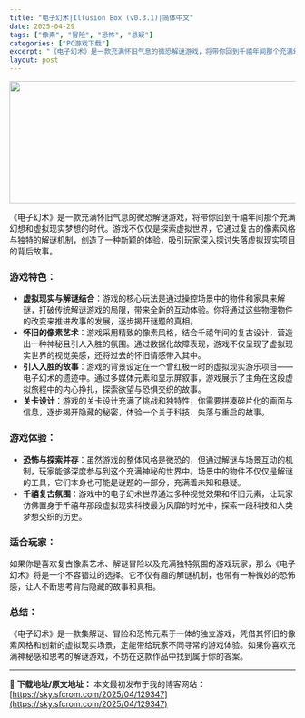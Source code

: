 ```yaml
---
title: "电子幻术|Illusion Box (v0.3.1)|简体中文"
date: 2025-04-29
tags: ["像素", "冒险", "恐怖", "悬疑"]
categories: ["PC游戏下载"]
excerpt: "《电子幻术》是一款充满怀旧气息的微恐解谜游戏，将带你回到千禧年间那个充满幻想和虚拟现实梦想的时代。游戏不仅仅是探索虚拟世界，它通过复古的像素风格与独特的解谜机制，创造了一种新颖的体验，吸引玩家深入探讨失落虚拟现实项目的背后故事。 游戏特色： 虚拟现实与解谜结合：游戏的核心玩法是通过操控场景中的物件和&hellip;"
layout: post
---
```


<img class="aligncenter size-full wp-image-129348" src="https://sky.sfcrom.com/wp-content/uploads/2025/04/2025042900502928.webp" alt="" width="660" height="215" />

《电子幻术》是一款充满怀旧气息的微恐解谜游戏，将带你回到千禧年间那个充满幻想和虚拟现实梦想的时代。游戏不仅仅是探索虚拟世界，它通过复古的像素风格与独特的解谜机制，创造了一种新颖的体验，吸引玩家深入探讨失落虚拟现实项目的背后故事。
<h3>游戏特色：</h3>
<ul>
 	<li><strong>虚拟现实与解谜结合</strong>：游戏的核心玩法是通过操控场景中的物件和家具来解谜，打破传统解谜游戏的局限，带来全新的互动体验。你将通过这些物理物件的改变来推进故事的发展，逐步揭开谜题的真相。</li>
 	<li><strong>怀旧的像素艺术</strong>：游戏采用精致的像素风格，结合千禧年间的复古设计，营造出一种神秘且引人入胜的氛围。通过数据化故障表现，游戏不仅呈现了虚拟现实世界的视觉美感，还将过去的怀旧情感带入其中。</li>
 	<li><strong>引人入胜的故事</strong>：游戏的背景设定在一个曾红极一时的虚拟现实游乐项目——电子幻术的遗迹中。通过多媒体元素和显示屏叙事，游戏展示了主角在这段虚拟旅程中的内心挣扎，探索欲望与恐惧交织的故事。</li>
 	<li><strong>关卡设计</strong>：游戏的关卡设计充满了挑战和独特性，你需要拼凑碎片化的画面与信息，逐步揭开隐藏的秘密，体验一个关于科技、失落与重启的故事。</li>
</ul>
<h3>游戏体验：</h3>
<ul>
 	<li><strong>恐怖与探索并存</strong>：虽然游戏的整体风格是微恐的，但通过解谜与场景互动的机制，玩家能够深度参与到这个充满神秘的世界中。场景中的物件不仅仅是解谜的工具，它们本身也可能是谜题的一部分，充满着未知和悬疑。</li>
 	<li><strong>千禧复古氛围</strong>：游戏中的电子幻术世界通过多种视觉效果和怀旧元素，让玩家仿佛置身于千禧年那段虚拟现实科技最为风靡的时光中，探索一段科技和人类梦想交织的历史。</li>
</ul>
<h3>适合玩家：</h3>
如果你是喜欢复古像素艺术、解谜冒险以及充满独特氛围的游戏玩家，那么《电子幻术》将是一个不容错过的选择。它不仅有趣的解谜机制，也带有一种微妙的恐怖感，让人不断思考背后隐藏的故事和真相。
<h3>总结：</h3>
《电子幻术》是一款集解谜、冒险和恐怖元素于一体的独立游戏，凭借其怀旧的像素风格和创新的虚拟现实场景，定能带给玩家不同寻常的游戏体验。如果你喜欢充满神秘感和思考的解谜游戏，不妨在这款作品中找到属于你的答案。

---
📖 **下载地址/原文地址：** 本文最初发布于我的博客网站：[https://sky.sfcrom.com/2025/04/129347](https://sky.sfcrom.com/2025/04/129347)
